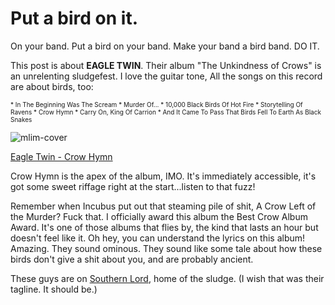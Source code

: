 # Put a bird on it.

On your band. Put a bird on your band. Make your band a bird band. DO IT.

This post is about **EAGLE TWIN**. Their album "The Unkindness of Crows" is an unrelenting sludgefest. I love the guitar tone, All the songs on this record are about birds, too:

<span style="font-size:10px;">
* In The Beginning Was The Scream
* Murder Of...
* 10,000 Black Birds Of Hot Fire
* Storytelling Of Ravens
* Crow Hymn
* Carry On, King Of Carrion
* And It Came To Pass That Birds Fell To Earth As Black Snakes
</span>

![mlim-cover](/content/images/eagle-twin-cover.jpg)

[Eagle Twin - Crow Hymn](../static/mp3/05-Crow-Hymn.mp3)

Crow Hymn is the apex of the album, IMO. It's immediately accessible, it's got some sweet riffage right at the start...listen to that fuzz!

Remember when Incubus put out that steaming pile of shit, A Crow Left of the Murder? Fuck that. I officially award this album the Best Crow Album Award. It's one of those albums that flies by, the kind that lasts an hour but doesn't feel like it. Oh hey, you can understand the lyrics on this album! Amazing. They sound ominous. They sound like some tale about how these birds don't give a shit about you, and are probably ancient.

These guys are on [Southern Lord](http://www.southernlord.com/), home of the sludge. (I wish that was their tagline. It should be.)
